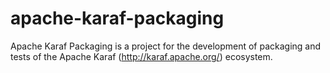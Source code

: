 apache-karaf-packaging
======================

Apache Karaf Packaging is a project for the development of packaging and tests of the Apache Karaf (http://karaf.apache.org/) ecosystem.
